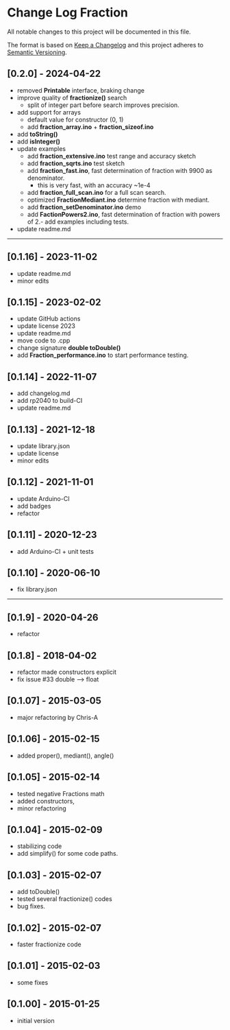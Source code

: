 # Change Log Fraction

All notable changes to this project will be documented in this file.

The format is based on [Keep a Changelog](http://keepachangelog.com/)
and this project adheres to [Semantic Versioning](http://semver.org/).


## [0.2.0] - 2024-04-22
- removed **Printable** interface, braking change
- improve quality of **fractionize()** search
  - split of integer part before search improves precision.
- add support for arrays
  - default value for constructor (0, 1)
  - add **fraction_array.ino** + **fraction_sizeof.ino**
- add **toString()**
- add **isInteger()**
- update examples
  - add **fraction_extensive.ino** test range and accuracy sketch
  - add **fraction_sqrts.ino** test sketch
  - add **fraction_fast.ino**, fast determination of fraction with 9900 as denominator.
    - this is very fast, with an accuracy ~1e-4
  - add **fraction_full_scan.ino** for a full scan search.
  - optimized **FractionMediant.ino** determine fraction with mediant.
  - add **fraction_setDenominator.ino** demo
  - add **FactionPowers2.ino**, fast determination of fraction with powers of 2.- add examples including tests.
- update readme.md

----

## [0.1.16] - 2023-11-02
- update readme.md
- minor edits

## [0.1.15] - 2023-02-02
- update GitHub actions
- update license 2023
- update readme.md
- move code to .cpp
- change signature **double toDouble()**
- add **Fraction_performance.ino** to start performance testing.

## [0.1.14] - 2022-11-07
- add changelog.md
- add rp2040 to build-CI
- update readme.md

## [0.1.13] - 2021-12-18
- update library.json
- update license
- minor edits

## [0.1.12] - 2021-11-01
- update Arduino-CI
- add badges
- refactor

## [0.1.11] - 2020-12-23
- add Arduino-CI + unit tests

## [0.1.10] - 2020-06-10
- fix library.json

---- 

## [0.1.9] - 2020-04-26
- refactor

## [0.1.8] - 2018-04-02
- refactor made constructors explicit
- fix issue #33 double --> float

## [0.1.07] - 2015-03-05
- major refactoring by Chris-A

## [0.1.06] - 2015-02-15
- added proper(), mediant(), angle()

## [0.1.05] - 2015-02-14
- tested negative Fractions math
- added constructors,
- minor refactoring

## [0.1.04] - 2015-02-09
- stabilizing code
- add simplify() for some code paths.

## [0.1.03] - 2015-02-07
- add toDouble()
- tested several fractionize() codes
- bug fixes.

## [0.1.02] - 2015-02-07
- faster fractionize code

## [0.1.01] - 2015-02-03
- some fixes

## [0.1.00] - 2015-01-25
- initial version